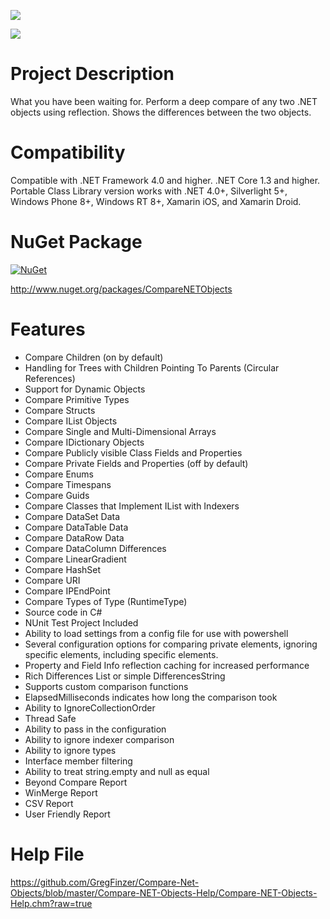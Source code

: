 [<img src="https://github.com/GregFinzer/comparenetobjects/blob/master/logo.png">](http://www.kellermansoftware.com)

[<img src="https://github.com/GregFinzer/comparenetobjects/blob/master/PoweredByNDepend.png">](http://www.ndepend.com)

# Project Description
What you have been waiting for. Perform a deep compare of any two .NET objects using reflection. Shows the differences between the two objects.

# Compatibility
Compatible with .NET Framework 4.0 and higher.  .NET Core 1.3 and higher. Portable Class Library version works with .NET 4.0+, Silverlight 5+, Windows Phone 8+, Windows RT 8+, Xamarin iOS, and Xamarin Droid.  

# NuGet Package
[![NuGet](http://img.shields.io/nuget/v/CompareNETObjects.svg)](https://www.nuget.org/packages/CompareNETObjects/)

http://www.nuget.org/packages/CompareNETObjects

# Features

* Compare Children (on by default)
* Handling for Trees with Children Pointing To Parents (Circular References)
* Support for Dynamic Objects
* Compare Primitive Types
* Compare Structs
* Compare IList Objects
* Compare Single and Multi-Dimensional Arrays
* Compare IDictionary Objects
* Compare Publicly visible Class Fields and Properties
* Compare Private Fields and Properties (off by default)
* Compare Enums
* Compare Timespans
* Compare Guids
* Compare Classes that Implement IList with Indexers
* Compare DataSet Data
* Compare DataTable Data
* Compare DataRow Data
* Compare DataColumn Differences
* Compare LinearGradient
* Compare HashSet
* Compare URI
* Compare IPEndPoint
* Compare Types of Type (RuntimeType)
* Source code in C#
* NUnit Test Project Included
* Ability to load settings from a config file for use with powershell
* Several configuration options for comparing private elements, ignoring specific elements, including specific elements.
* Property and Field Info reflection caching for increased performance
* Rich Differences List or simple DifferencesString
* Supports custom comparison functions
* ElapsedMilliseconds indicates how long the comparison took
* Ability to IgnoreCollectionOrder
* Thread Safe
* Ability to pass in the configuration
* Ability to ignore indexer comparison
* Ability to ignore types
* Interface member filtering
* Ability to treat string.empty and null as equal
* Beyond Compare Report
* WinMerge Report
* CSV Report
* User Friendly Report 

# Help File
https://github.com/GregFinzer/Compare-Net-Objects/blob/master/Compare-NET-Objects-Help/Compare-NET-Objects-Help.chm?raw=true
